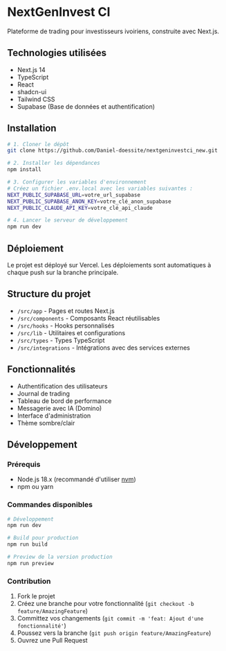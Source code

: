 # NextGenInvest CI

Plateforme de trading pour investisseurs ivoiriens, construite avec Next.js.

## Technologies utilisées

- Next.js 14
- TypeScript
- React
- shadcn-ui
- Tailwind CSS
- Supabase (Base de données et authentification)

## Installation

```sh
# 1. Cloner le dépôt
git clone https://github.com/Daniel-doessite/nextgeninvestci_new.git

# 2. Installer les dépendances
npm install

# 3. Configurer les variables d'environnement
# Créez un fichier .env.local avec les variables suivantes :
NEXT_PUBLIC_SUPABASE_URL=votre_url_supabase
NEXT_PUBLIC_SUPABASE_ANON_KEY=votre_clé_anon_supabase
NEXT_PUBLIC_CLAUDE_API_KEY=votre_clé_api_claude

# 4. Lancer le serveur de développement
npm run dev
```

## Déploiement

Le projet est déployé sur Vercel. Les déploiements sont automatiques à chaque push sur la branche principale.

## Structure du projet

- `/src/app` - Pages et routes Next.js
- `/src/components` - Composants React réutilisables
- `/src/hooks` - Hooks personnalisés
- `/src/lib` - Utilitaires et configurations
- `/src/types` - Types TypeScript
- `/src/integrations` - Intégrations avec des services externes

## Fonctionnalités

- Authentification des utilisateurs
- Journal de trading
- Tableau de bord de performance
- Messagerie avec IA (Domino)
- Interface d'administration
- Thème sombre/clair

## Développement

### Prérequis

- Node.js 18.x (recommandé d'utiliser [nvm](https://github.com/nvm-sh/nvm#installing-and-updating))
- npm ou yarn

### Commandes disponibles

```sh
# Développement
npm run dev

# Build pour production
npm run build

# Preview de la version production
npm run preview
```

### Contribution

1. Fork le projet
2. Créez une branche pour votre fonctionnalité (`git checkout -b feature/AmazingFeature`)
3. Committez vos changements (`git commit -m 'feat: Ajout d'une fonctionnalité'`)
4. Poussez vers la branche (`git push origin feature/AmazingFeature`)
5. Ouvrez une Pull Request
